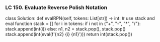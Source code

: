 ### LC 150. Evaluate Reverse Polish Notation
class Solution:
    def evalRPN(self, tokens: List[str]) -> int:
        # use stack and eval function
        stack = []
        for i in tokens:
            if i not in {"+", "-", "*", "/"}:
                stack.append(int(i))
            else:
                n1, n2 = stack.pop(), stack.pop()
                stack.append(int(eval(f'{n2} {i} {n1}')))
        return int(stack.pop())
